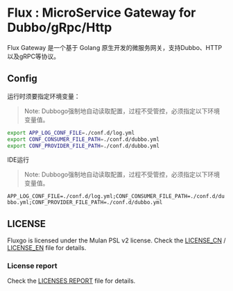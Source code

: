 # Flux : MicroService Gateway for Dubbo/gRpc/Http

Flux Gateway 是一个基于 Golang 原生开发的微服务网关，支持Dubbo、HTTP以及gRPC等协议。

## Config

运行时须要指定环境变量：

> Note: Dubbogo强制地自动读取配置，过程不受管控，必须指定以下环境变量值。

```bash
export APP_LOG_CONF_FILE=./conf.d/log.yml
export CONF_CONSUMER_FILE_PATH=./conf.d/dubbo.yml
export CONF_PROVIDER_FILE_PATH=./conf.d/dubbo.yml
```

IDE运行

> Note: Dubbogo强制地自动读取配置，过程不受管控，必须指定以下环境变量值。

`
APP_LOG_CONF_FILE=./conf.d/log.yml;CONF_CONSUMER_FILE_PATH=./conf.d/dubbo.yml;CONF_PROVIDER_FILE_PATH=./conf.d/dubbo.yml
`

## LICENSE

Fluxgo is licensed under the Mulan PSL v2 license. Check the [LICENSE_CN](LICENSE) / [LICENSE_EN](LICENSE_EN) file for details.

### License report

Check the [LICENSES REPORT](LICENSES-REPORT.txt) file for details.
